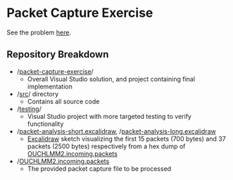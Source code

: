 # Packet Capture Exercise

See the problem [here](/PROBLEM.md).

## Repository Breakdown

- /[packet-capture-exercise](packet-capture-exercise)/
  - Overall Visual Studio solution, and project containing final implementation
- /[src](src)/ directory
  - Contains all source code
- /[testing](testing)/
  - Visual Studio project with more targeted testing to verify functionality
- /[packet-analysis-short.excalidraw](incoming-packets-analysis.excalidraw), /[packet-analysis-long.excalidraw](incoming-packets-analysis.excalidraw)
  - [Excalidraw](https://excalidraw.com/) sketch visualizing the first 15 packets (700 bytes) and 37 packets (2500 bytes) respectively from a hex dump of [OUCHLMM2.incoming.packets](OUCHLMM2.incoming.packets)
- /[OUCHLMM2.incoming.packets](OUCHLMM2.incoming.packets)
  - The provided packet capture file to be processed
